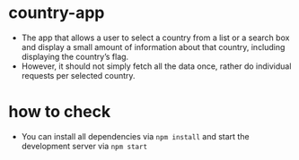 # country-app
- The app that allows a user to select a country from a list or a search box and display a small amount
of information about that country, including displaying the country’s flag.
- However, it should not
simply fetch all the data once, rather do individual requests per selected country.
# how to check
- You can install all dependencies via ```npm install``` and start the development server via ```npm start```
 
